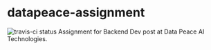# datapeace-assignment    
![travis-ci status](https://travis-ci.com/namanchikara/datapeace-assignment.svg?branch=master)
Assignment for Backend Dev post at Data Peace AI Technologies. 
